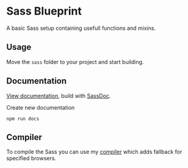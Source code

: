 # Sass Blueprint

A basic Sass setup containing usefull functions and mixins.

## Usage

Move the `sass` folder to your project and start building.

## Documentation

[View documentation](https://reynotekoppele.github.io/sass-blueprint/), build with [SassDoc](http://sassdoc.com/).

Create new documentation

```shell
npm run docs
```

## Compiler

To compile the Sass you can use my [compiler](https://github.com/reynotekoppele/compiler) which adds fallback for specified browsers.
